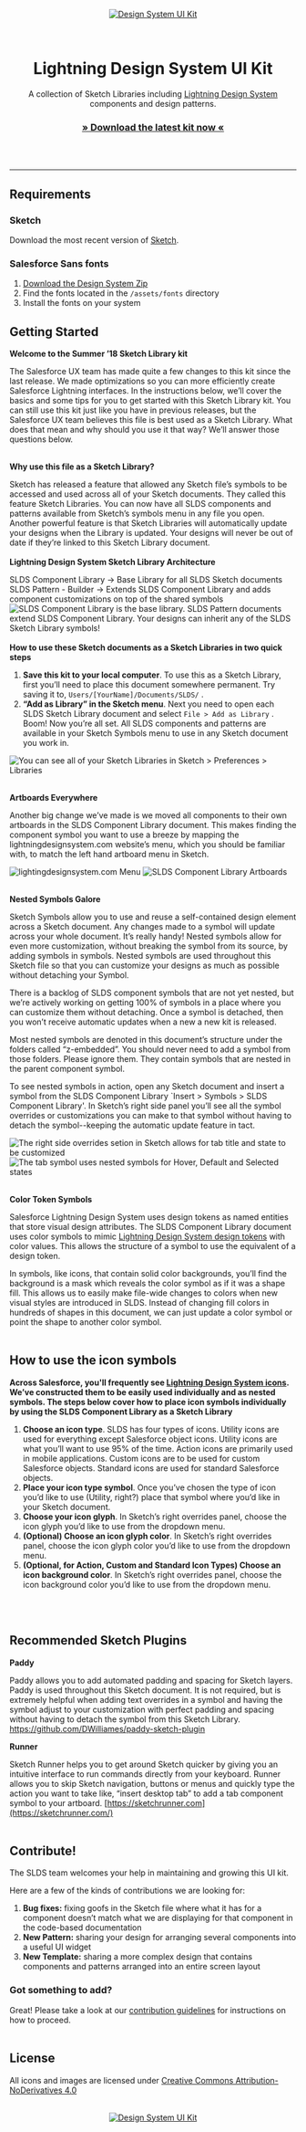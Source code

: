 <p align="center">
<a href="https://github.com/salesforce-ux/design-system-ui-kit/archive/master.zip"><img src="https://user-images.githubusercontent.com/1750832/41082861-8013ecba-69e4-11e8-8149-7eaa94825b19.png" alt="Design System UI Kit" /></a>
</p>
<br />
<h1 align="center" style="border-bottom:none;">Lightning Design System UI Kit</h1>
<p align="center">
A collection of Sketch Libraries including <a href="https://www.lightningdesignsystem.com">Lightning Design System</a> components and design patterns.
</p>
<h3 align="center"><a href="https://github.com/salesforce-ux/design-system-ui-kit/archive/master.zip">» Download the latest kit now «</a></h3>
<br />
<br />

----

## Requirements

### Sketch

Download the most recent version of [Sketch](https://www.sketchapp.com/).

### Salesforce Sans fonts

1. [Download the Design System Zip](https://www.lightningdesignsystem.com/resources/downloads/)
2. Find the fonts located in the `/assets/fonts` directory
3. Install the fonts on your system

## Getting Started

**Welcome to the Summer ’18 Sketch Library kit**

The Salesforce UX team has made quite a few changes to this kit since the last release. We made optimizations so you can more efficiently create Salesforce Lightning interfaces. In the instructions below, we’ll cover the basics and some tips for you to get started with this Sketch Library kit. You can still use this kit just like you have in previous releases, but the Salesforce UX team believes this file is best used as a Sketch Library. What does that mean and why should you use it that way? We’ll answer those questions below.
<br />
<br />

**Why use this file as a Sketch Library?**

Sketch has released a feature that allowed any Sketch file’s symbols to be accessed and used across all of your Sketch documents. They called this feature Sketch Libraries. You can now have all SLDS components and patterns available from Sketch’s symbols menu in any file you open. Another powerful feature is that Sketch Libraries will automatically update your designs when the Library is updated. Your designs will never be out of date if they’re linked to this Sketch Library document.
<br />
<br />
**Lightning Design System Sketch Library Architecture**

SLDS Component Library -> Base Library for all SLDS Sketch documents
SLDS Pattern - Builder -> Extends SLDS Component Library and adds component customizations on top of the shared symbols
![SLDS Component Library is the base library. SLDS Pattern documents extend SLDS Component Library. Your designs can inherit any of the SLDS Sketch Library symbols!](https://user-images.githubusercontent.com/1750832/41634584-3e97204e-73f9-11e8-97c4-77a648f38768.png)
<br />
<br />
**How to use these Sketch documents as a Sketch Libraries in two quick steps**

1. **Save this kit to your local computer**. To use this as a Sketch Library, first you’ll need to place this document somewhere permanent. Try saving it to, `Users/[YourName]/Documents/SLDS/` .
2. **“Add as Library” in the Sketch menu**. Next you need to open each SLDS Sketch Library document and select `File > Add as Library` . Boom! Now you’re all set. All SLDS components and patterns are available in your Sketch Symbols menu to use in any Sketch document you work in.

![You can see all of your Sketch Libraries in Sketch > Preferences > Libraries](https://user-images.githubusercontent.com/1750832/41632843-b8ea0338-73f0-11e8-8282-9e92fa50c0d4.png)
<br />
<br />

**Artboards Everywhere**

Another big change we’ve made is we moved all components to their own artboards in the SLDS Component Library document. This makes finding the component symbol you want to use a breeze by mapping the lightningdesignsystem.com website’s menu, which you should be familiar with, to match the left hand artboard menu in Sketch.

![lightingdesignsystem.com Menu](https://user-images.githubusercontent.com/1750832/41117594-58d53dbc-6a42-11e8-82d9-7b188bbd2f74.png)
![SLDS Component Library Artboards](https://user-images.githubusercontent.com/1750832/41117593-58b16270-6a42-11e8-9585-372732bfe673.png)
<br />
<br />

**Nested Symbols Galore**

Sketch Symbols allow you to use and reuse a self-contained design element across a Sketch document. Any changes made to a symbol will update across your whole document. It’s really handy! Nested symbols allow for even more customization, without breaking the symbol from its source, by adding symbols in symbols. Nested symbols are used throughout this Sketch file so that you can customize your designs as much as possible without detaching your Symbol.

There is a backlog of SLDS component symbols that are not yet nested, but we’re actively working on getting 100% of symbols in a place where you can customize them without detaching. Once a symbol is detached, then you won’t receive automatic updates when a new a new kit is released.

Most nested symbols are denoted in this document’s structure under the folders called “z-embedded”. You should never need to add a symbol from those folders. Please ignore them. They contain symbols that are nested in the parent component symbol.

To see nested symbols in action, open any Sketch document and insert a symbol from the SLDS Component Library `Insert > Symbols > SLDS Component Library'. In Sketch’s right side panel you’ll see all the symbol overrides or customizations you can make to that symbol without having to detach the symbol--keeping the automatic update feature in tact.

![The right side overrides setion in Sketch allows for tab title and state to be customized](https://user-images.githubusercontent.com/1750832/41117591-587bdd58-6a42-11e8-8213-0b0c84f7eb21.png)
![The tab symbol uses nested symbols for Hover, Default and Selected states](https://user-images.githubusercontent.com/1750832/41117592-58941256-6a42-11e8-9be7-d9a8bbe9b339.png)
<br />
<br />

**Color Token Symbols**

Salesforce Lightning Design System uses design tokens as named entities that store visual design attributes. The SLDS Component Library document uses color symbols to mimic [Lightning Design System design tokens](https://www.lightningdesignsystem.com/design-tokens/) with color values. This allows the structure of a symbol to use the equivalent of a design token.

In symbols, like icons, that contain solid color backgrounds, you’ll find the background is a mask which reveals the color symbol as if it was a shape fill. This allows us to easily make file-wide changes to colors when new visual styles are introduced in SLDS. Instead of changing fill colors in hundreds of shapes in this document, we can just update a color symbol or point the shape to another color symbol.
<br />
<br />

## How to use the icon symbols

**Across Salesforce, you'll frequently see [Lightning Design System icons](https://www.lightningdesignsystem.com/icons/). We’ve constructed them to be easily used individually and as nested symbols. The steps below cover how to place icon symbols individually by using the SLDS Component Library as a Sketch Library**

1. **Choose an icon type**. SLDS has four types of icons. Utility icons are used for everything except Salesforce object icons. Utility icons are what you’ll want to use 95% of the time. Action icons are primarily used in mobile applications. Custom icons are to be used for custom Salesforce objects. Standard icons are used for standard Salesforce objects. 
2. **Place your icon type symbol**. Once you’ve chosen the type of icon you’d like to use (Utility, right?) place that symbol where you’d like in your Sketch document.
3. **Choose your icon glyph**. In Sketch’s right overrides panel, choose the icon glyph you’d like to use from the dropdown menu.
4. **(Optional) Choose an icon glyph color**. In Sketch’s right overrides panel, choose the icon glyph color you’d like to use from the dropdown menu.
5. **(Optional, for Action, Custom and Standard Icon Types) Choose an icon background color**. In Sketch’s right overrides panel, choose the icon background color you’d like to use from the dropdown menu.
<br />
<br />

## Recommended Sketch Plugins

**Paddy**

Paddy allows you to add automated padding and spacing for Sketch layers. Paddy is used throughout this Sketch document. It is not required, but is extremely helpful when adding text overrides in a symbol and having the symbol adjust to your customization with perfect padding and spacing without having to detach the symbol from this Sketch Library.
https://github.com/DWilliames/paddy-sketch-plugin

**Runner**

Sketch Runner helps you to get around Sketch quicker by giving you an intuitive interface to run commands directly from your keyboard. Runner allows you to skip Sketch navigation, buttons or menus and quickly type the action you want to take like, “insert desktop tab” to add a tab component symbol to your artboard.
[https://sketchrunner.com](https://sketchrunner.com/)
<br />
<br />

## Contribute!

The SLDS team welcomes your help in maintaining and growing this UI kit.

Here are a few of the kinds of contributions we are looking for:

1. **Bug fixes:** fixing goofs in the Sketch file where what it has for a component doesn’t match what we are displaying for that component in the code-based documentation
2. **New Pattern:** sharing your design for arranging several components into a useful UI widget
3. **New Template:** sharing a more complex design that contains components and patterns arranged into an entire screen layout

### Got something to add?

Great! Please take a look at our [contribution guidelines](https://github.com/salesforce-ux/design-system-ui-kit/blob/master/CONTRIBUTING.md) for instructions on how to proceed.
<br />
<br />

## License

All icons and images are licensed under [Creative Commons Attribution-NoDerivatives 4.0](https://github.com/salesforce-ux/licenses/blob/master/LICENSE-icons-images.txt)
<br />
<br />
<p align="center">
<a href="https://github.com/salesforce-ux/design-system-ui-kit/archive/master.zip"><img src="https://user-images.githubusercontent.com/1750832/41082860-7ffe3c1c-69e4-11e8-9b0f-813cf9be1395.png" alt="Design System UI Kit" /></a>
</p>
